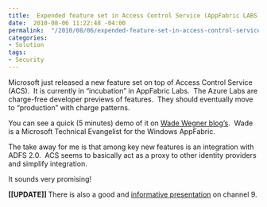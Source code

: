 ```yaml
---
title:  Expended feature set in Access Control Service (AppFabric LABS)
date:  2010-08-06 11:22:48 -04:00
permalink:  "/2010/08/06/expended-feature-set-in-access-control-service-appfabric-labs/"
categories:
- Solution
tags:
- Security
---
```

<p>Microsoft just released a new feature set on top of Access Control Service (ACS).&#160; It is currently in “incubation” in AppFabric Labs.&#160; The Azure Labs are charge-free developer previews of features.&#160; They should eventually move to “production” with charge patterns.</p>  <p>You can see a quick (5 minutes) demo of it on <a href="http://www.wadewegner.com/2010/08/use-social-web-providers-in-less-than-5-minutes/">Wade Wegner blog’s</a>.&#160; Wade is a Microsoft Technical Evangelist for the Windows AppFabric.</p>  <p>The take away for me is that among key new features is an integration with ADFS 2.0.&#160; ACS seems to basically act as a proxy to other identity providers and simplify integration.</p>  <p>It sounds very promising!</p>  <p><strong>[[UPDATE]] </strong>There is also a good and <a href="http://channel9.msdn.com/shows/Identity/Introducing-the-New-Features-of-the-August-Labs-Release-of-the-Access-Control-Service/">informative presentation</a> on channel 9.</p>